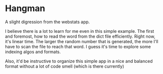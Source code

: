 # Hangman

A slight digression from the webstats app.

I believe there is a lot to learn for me even in this simple example. The first and foremost,
how to read the word from the dict file efficiently. Right now, it's linear time. The larger the random
number that is generated, the more I'll have to scan the file to reach that word. I guess it's time
to explore some indexing algos and formats.

Also, it'd be instructive to organize this simple app in a nice and balanced format without a lot of
code smell (which is there currently)
